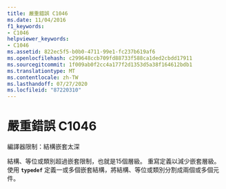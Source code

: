 ```yaml
---
title: 嚴重錯誤 C1046
ms.date: 11/04/2016
f1_keywords:
- C1046
helpviewer_keywords:
- C1046
ms.assetid: 822ec5f5-b0b0-4711-99e1-fc237b619af6
ms.openlocfilehash: c299648ccb709fd88733f588ca1ded2cbdd17911
ms.sourcegitcommit: 1f009ab0f2cc4a177f2d1353d5a38f164612bdb1
ms.translationtype: MT
ms.contentlocale: zh-TW
ms.lasthandoff: 07/27/2020
ms.locfileid: "87220310"
---
```

# <a name="fatal-error-c1046"></a>嚴重錯誤 C1046

編譯器限制：結構嵌套太深

結構、等位或類別超過嵌套限制，也就是15個層級。 重寫定義以減少嵌套層級。 使用 **`typedef`** 定義一或多個嵌套結構，將結構、等位或類別分割成兩個或多個元件。
